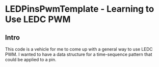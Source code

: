 # LEDPinsPwmTemplate - Learning to Use LEDC PWM

## Intro

This code is a vehicle for me to come up  with a general way to use LEDC PWM. I wanted to have a data structure for a time-sequence pattern that could be applied to a pin.
